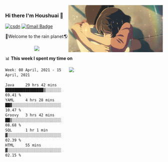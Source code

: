 <img  align='right' height="150" src="https://github.com/LikeRainDay/LikeRainDay/blob/master/pic/img_rain_1.gif?raw=true">



### Hi there I'm Houshuai :lemon:

[![csdn](https://img.shields.io/badge/-csdn-c14438?style=flat-square&logo=c&logoColor=white)](https://blog.csdn.net/qq_15807167)
[![Gmail Badge](https://img.shields.io/badge/-gmail-c14438?style=flat-square&logo=Gmail&logoColor=white&link=mailto:houshuai0816@gmail.com)](mailto:houshuai0816@gmail.com)

🚀Welcome to the rain planet🌎

<center>
<img align='center'  src="https://source.unsplash.com/random/1200x600">
</center>

📊 **This week I spent my time on**

<img align='right'   width="300" src="https://github-readme-stats.vercel.app/api?username=LikeRainDay&show_icons=true&title_color=fff&icon_color=79ff97&text_color=9f9f9f&bg_color=151515">

<!--START_SECTION:waka-->
```text
Week: 08 April, 2021 - 15 April, 2021

Java     29 hrs 42 mins  █████████████████▒░░░░░░░   69.41 % 
YAML     4 hrs 28 mins   ██▓░░░░░░░░░░░░░░░░░░░░░░   10.47 % 
Groovy   3 hrs 42 mins   ██▒░░░░░░░░░░░░░░░░░░░░░░   08.68 % 
SQL      1 hr 1 min      ▓░░░░░░░░░░░░░░░░░░░░░░░░   02.39 % 
HTML     55 mins         ▓░░░░░░░░░░░░░░░░░░░░░░░░   02.15 % 
```
<!--END_SECTION:waka-->
